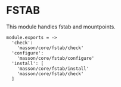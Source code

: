 
# FSTAB

This module handles fstab and mountpoints.

    module.exports = ->
      'check':
        'masson/core/fstab/check'
      'configure':
        'masson/core/fstab/configure'
      'install': [
        'masson/core/fstab/install'
        'masson/core/fstab/check'
      ]
